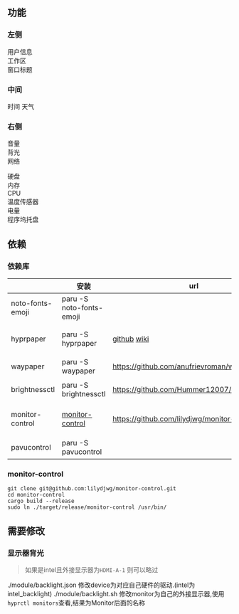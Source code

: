 ## 功能

### 左侧

用户信息  
工作区  
窗口标题 

### 中间

时间
天气

### 右侧

音量  
背光  
网络  

硬盘  
内存  
CPU  
温度传感器   
电量  
程序坞托盘  

## 依赖

### 依赖库

|                  | 安装                                | url                                                                                                      | 备注                   |
| ---------------- | ----------------------------------- | -------------------------------------------------------------------------------------------------------- | ---------------------- |
| noto-fonts-emoji | paru -S noto-fonts-emoji            |                                                                                                          | emoji字体              |
| hyprpaper        | paru -S hyprpaper                   | [github](https://github.com/hyprwm/hyprpaper) [wiki](https://wiki.hyprland.org/Hypr-Ecosystem/hyprpaper) | hyrpland的壁纸切换后端 |
| waypaper         | paru -S waypaper                    | https://github.com/anufrievroman/waypaper                                                                | wayland壁纸前端        |
| brightnessctl    | paru -S brightnessctl               | https://github.com/Hummer12007/brightnessctl                                                             | 显示器背光控制         |
| monitor-control  | [monitor-control](#monitor-control) | https://github.com/lilydjwg/monitor-control                                                              | 外接显示器背光控制     |
| pavucontrol      | paru -S pavucontrol                 |                                                                                                          | 声卡管理GUI            |

### monitor-control

``` shell
git clone git@github.com:lilydjwg/monitor-control.git
cd monitor-control
cargo build --release
sudo ln ./target/release/monitor-control /usr/bin/
```

## 需要修改

### 显示器背光

> 如果是intel且外接显示器为`HDMI-A-1` 则可以略过

./module/backlight.json 修改device为对应自己硬件的驱动.(intel为intel_backlight)
./module/backlight.sh 修改monitor为自己的外接显示器,使用`hyprctl monitors`查看,结果为Monitor后面的名称